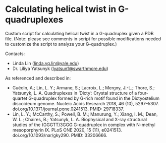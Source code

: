 # Calculating helical twist in G-quadruplexes

Custom script for calculating helical twist in a G-quadruplex given a PDB file. (Note: please see comments in script for possible modifications needed to customize the script to analyze your G-quadruplex.)

Contacts:
- Linda Lin (linda.yq.lin@yale.edu)
- Dr. Liliya Yatsunyk (lyatsun1@swarthmore.edu)


As referenced and described in:
- Guédin, A.; Lin, L. Y.; Armane, S.; Lacroix, L.; Mergny, J.-L.; Thore, S.; Yatsunyk, L. A. Quadruplexes in ‘Dicty’: Crystal structure of a four-quartet G-quadruplex formed by G-rich motif found in the Dictyostelium discoideum genome. Nucleic Acids Research 2018, 46 (10), 5297–5307. doi.org/10.1371/journal.pone.0241513. PMID: 29718337.
- Lin, L. Y.; McCarthy, S.; Powell, B. M.; Manurung, Y.; Xiang, I. M.; Dean, W. L.; Chaires, B.; Yatsunyk, L. A. Biophysical and X-ray structural studies of the (GGGTT)3GGG G-quadruplex in complex with N-methyl mesoporphyrin IX. PLoS ONE 2020, 15 (11), e0241513. doi.org/10.1093/nar/gky290. PMID: 33206666.
